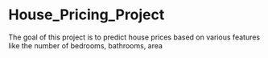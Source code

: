 # House_Pricing_Project
The goal of this project is to predict house prices based on various features like the number of bedrooms, bathrooms, area
